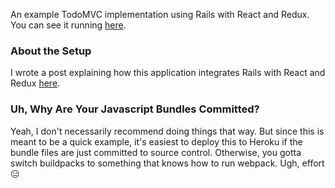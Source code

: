 An example TodoMVC implementation using Rails with React and Redux. You can see it running [here](https://gray-matter-todomvc.herokuapp.com/).

### About the Setup

I wrote a post explaining how this application integrates Rails with React and Redux [here](http://blog.graykemmey.com/2017/01/19/how-to-use-react-with-rails/).

### Uh, Why Are Your Javascript Bundles Committed?

Yeah, I don't necessarily recommend doing things that way. But since this is meant to be a quick example, it's easiest to deploy this to Heroku if the bundle files are just committed to source control. Otherwise, you gotta switch buildpacks to something that knows how to run webpack. Ugh, effort 😑

